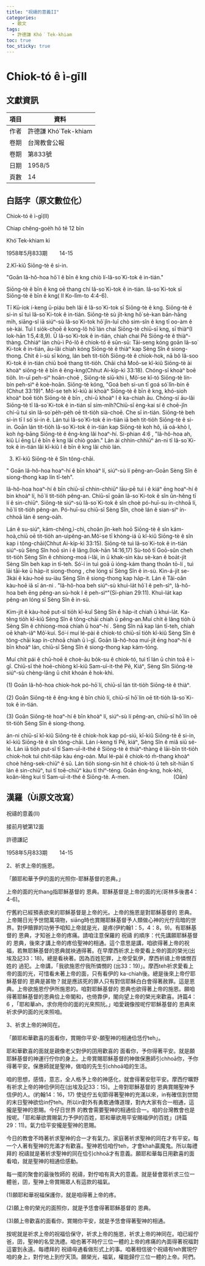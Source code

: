```yaml
---
title: "祝禱的意義II"
categories:
  - 散文
tags:
  - 許德謙 Khó͘ Tek-khiam
toc: true
toc_sticky: true
---
```


# Chiok-tó ê ì-gīII

## 文獻資訊

| 項目 | 資料 |
|---|---|
| 作者 | 許德謙 Khó͘ Tek-khiam |
| 卷期 | 台灣教會公報 |
| 卷期 | 第833號 |
| 日期 | 1958/5 |
| 頁數 | 14 |

## 白話字（原文數位化）

Chiok-tó ê ì-gī(II)

Chiap chêng-goe̍h hō tē 12 bīn

Khó͘ Tek-khiam kì

1958年5月833期        14-15

2.Kî-kiû Siōng-tè ê si-in.

"Goān Iâ-hô-hoa hō͘ I ê bīn ê kng chiò lí-Iâ-so͘ Ki-tok ê in-tián."

Siōng-tè ê bīn ê kng oē thang chí Iâ-so͘ Ki-tok ê in-tián. Iâ-so͘ Ki-tok sī Siōng-tè ê bīn ê kng( II Ko-lîm-to 4:4-6).

Tī Kū-iok í-keng ū-piáu beh lâi ê Iâ-so͘ Ki-tok sī Siōng-tè ê kng. Siōng-tè ê si-in sī tuì Iâ-so͘ Ki-tok ê in-tián. Siōng-tè sù ji̍t-kng hō͘ sè-kan bān-hāng mi̍h, siāng-sî iā siúⁿ-sù Iâ-so͘ Ki-tok hō͘ jîn-luī chò sim-sîn ê kng tī oo-àm ê sè-kài. Tuì I sio̍k-choē ê kong-lô hō͘ lán chai Siōng-tè chiū-sī kng, sī thiàⁿ(I Iok-hān 1:5,4:8,9). Ū Iâ-so͘ Ki-tok ê in-tián, chiah chai Pē Siōng-tè ê thiàⁿ-thàng. Chhiáⁿ lán chù-ì Pó-lô ê chiok-tó ê sūn-sū: Tāi-seng kóng goān Iâ-so͘ Ki-tok ê in-tián, āu-lâi chiah kóng Siōng-tè ê thiàⁿ kap Sèng Sîn ê siong-thong. Chit ê ì-sù sī kóng, lán beh tit-tio̍h Siōng-tè ê chiok-hok, nā bô Iâ-soo Ki-tok ê in-tián chiū boē thang tit-tio̍h. Chāi chá Moô-se kî-kiû Siōng-tè ài khoàⁿ siōng-tè ê bīn ê êng-kng(Chhut Ai-ki̍p-kì 33:18). Chóng-sī khoàⁿ boē tio̍h. In-uī peh-sìⁿ hoān-choē , Siōng-tè siū-khì i, Mô͘-se kî-tó Siōng-tè lín-bín peh-sìⁿ ê koè-hoān. Siōng-tè kóng, "Goá beh si-un tī goá só͘ lîn-bín ê (Chhut 33:19)". Mô͘-se teh kî-kiû ài khoàⁿ Siōng-tè ê bīn ê kng, khó-sioh khoàⁿ boē tio̍h Siōng-tè ê bīn , chí-ū khoàⁿ I ê ka-chiah āu. Chóng-sī āu-lâi Siōng-tè tī Iâ-so͘ Ki-tok ê in-tián sī sím-mi̍h?Chiū-sī èng-kai sí ê choē-jîn chí-ū tuì sìn Iâ-so͘ pe̍h-pe̍h oē tit-tio̍h sià-choē. Che sī in-tián. Siōng-tè beh si-in tī I só͘ si-in ê. Lán tuì Iâ-so͘ Ki-tok ê in-tián iā beh tit-tio̍h Siōng-tè ê si-in. Goān lán tit-tio̍h Iâ-so͘ Ki-tok ê in-tián kap Siōng-tè koh hô, iā oá-khò I, koh ǹg-bāng Siōng-tè ê êng-kng lâi hoaⁿ-hí. Si-phian 4:6 , "Iâ-hô-hoa ah, kiû Lí ēng Lí ê bīn ê kng lâi chiò goán." Lán ài chhin-chhiūⁿ án-ni tī Iâ-so͘ Ki-tok ê in-tián lâi kî-kiû I ê bīn ê kng lâi chiò lán.

3. Kî-kiû Siōng-tè ê Sîn tông-chāi.

" Goān Iâ-hô-hoa hoaⁿ-hí ê bīn khoàⁿ lí, siúⁿ-sù lí pêng-an-Goān Sèng Sîn ê siong-thong kap lín tī-teh".

Iâ-hô-hoa hoaⁿ-hí ê bīn chiū-sī chhin-chhiūⁿ lāu-pē tuì i ê kiáⁿ ēng hoaⁿ-hí ê bin khoàⁿ lí, hō͘ lí tit-tio̍h pêng-an. Chiū-sī goān Iâ-so͘ Ki-tok ê sîn ūn-hêng tī lí ê sin-chiūⁿ. Siōng-tè siúⁿ-sù Iâ-so͘ Ki-tok ê sîn choè pó-huī-su ín-chhoā lí, hō͘ lí tit-tio̍h pêng-an. Pó-huī-su chiū-sī Sèng Sîn, choè lán ê sian-siⁿ ín-chhoā lán ê seng-oa̍h.

Lán ê su-siúⁿ, kám-chêng,ì-chì, choân jîn-keh hoō Siōng-tè ê sîn kám-hoà,chiū oē tit-tio̍h an-uìpêng-an.Mô͘-se tī khòng-iá ū kî-kiû Siōng-tè ê sîn kap i tông-chāi(Chhut Ai-ki̍p-kì 33:15). Siōng-tè tuì Iâ-so͘ Ki-tok ê in-tián siúⁿ-sù Sèng Sîn hoō sìn i ê lâng.(Iok-hān 14:16,17) Sù-toô tī Goō-sûn cheh tit-tio̍h Sèng Sîn ê chhiong-moá í-lâi, in ū khak-sìn kàu sè-kan ê boa̍t-ji̍t Sèng Sîn beh kap in tī-teh. Só͘-í in tuì goā ū ióng-kám thang thoân tō-lí , tuì lāi tāi-ke ū ha̍p-it siong-thong , che lóng sī Sèng Sîn ê in-sù. Kin-á-ji̍t se-3kài ê kàu-hoē su-iàu Sèng Sîn ê siong-thong kap ha̍p-it. Lán ê Tâi-oân kàu-hoē iā sī án-ni . "Iâ-hô-hoa beh siúⁿ-sù khuì-la̍t hō͘ I ê peh-sìⁿ, Iâ-hô-hoa beh ēng pêng-an sù-hok I ê peh-sìⁿ"(Si-phian 29:11). Khuì-la̍t kap pêng-an lóng sī Sèng Sîn ê in-sù.

Kim-ji̍t ê kàu-hoē put-sî tio̍h kî-kuî Sèng Sîn ê ha̍p-it chiah ū khuì-la̍t. Ka-têng tio̍h kî-kiû Sèng Sîn ê tông-chāi chiah ū pêng-an.Muí chi̍t ê lâng tio̍h ū Sèng Sîn ê chhiong-moá chiah ū hoaⁿ-hí . Sèng Sîn nā kap lán tī-teh, chiah oē khah-iâⁿ Mô͘-kuí. Só͘-í muí lé-pài ê chiok-tó chiū-sī tio̍h kî-kiû Sèng Sîn ê tông-chāi kap ín-chhoā chiah ū ì-gī. Goān Iâ-hô-hoa muí-ji̍t ēng hoaⁿ-hí ê bīn khoàⁿ lán, chiū-sī Sèng Sîn ê siong-thong kap kám-tōng.

Muí chi̍t pái ê chū-hoē ê choè-āu bo̍k-su ê chiok-tó, tuì tī lán ū chin toā ê ì-gī. Chiū-sī thè hoē-chiòng kî-kiû Sam-uī-it-thé Pē, Kiáⁿ, Sèng Sîn Siōng-tè siúⁿ-sù chèng-lâng ū chit khoán ê hok-khì.

(1) Goān Iâ-hô-hoa chiok-hok pó-hō͘ lí, chiū-sī lán tit-tio̍h Siōng-tè ê thiàⁿ.

(2) Goān Siōng-tè ê êng-kng ê bīn chiò lí, chiū-sī hō͘ lín oē tit-tio̍h Iâ-so͘ Ki-tok ê in-tián.

(3) Goān Siōng-tè hoaⁿ-hí ê bīn khoàⁿ lí, siúⁿ-sù lí pêng-an, chiū-sī hō͘ lín oē tit-tio̍h Sèng Sîn ê siong-thong.

án-ni chiū-sī kî-kiû Siōng-tè ê chiok-hok kap pó-siú, kî-kiû Siōng-tè ê si-in, kî-kiû Siōng-tè ê sîn tông-chāi. Lán í-keng tī Pē, kiáⁿ, Sèng Sîn ê miâ siū sé-lé. Lán iā tio̍h put-sî tī Sam-uī-it-thé ê Siōng-tè ê thiàⁿ-thàng ê lāi-bīn tit-tio̍h chiok-hok tuì chit-tia̍p kàu éng-oán. Muí lé-pài ê chiok-tó m̄-thang khoàⁿ choè hêng-sek-chiūⁿ ê sū. Lán tio̍h siong-sìn hit ê chiok-tó ū teh si̍t-hiān tī lán ê sin-chiūⁿ, tuì tī toē-chiūⁿ kàu tī thiⁿ-téng. Goān êng-kng, hok-khì, koân-lêng kui tī Sam-uī-it-thé ê Siōng-tè. A-men.                             (Oân)

## 漢羅（Ùi原文改寫）

祝禱的意義(II)

接前月號第12面

許德謙記

1958年5月833期        14-15

2、祈求上帝的施恩。

「願耶和華予伊的面的光照你-耶穌基督的恩典。」

上帝的面的光thang指耶穌基督的 恩典。耶穌基督是上帝的面的光(哥林多後書4：4-6)。

佇舊約已經預表欲來的耶穌基督是上帝的光。上帝的施恩是對耶穌基督的 恩典。上帝賜日光予世間萬項物，siāng時也賞賜耶穌基督予人類做心神的光佇烏暗的世界。對伊贖罪的功勞予咱知上帝就是光，是疼(伊約翰1：5，4：8，9)。有耶穌基督的 恩典，才知爸上帝的疼痛。請咱注意保羅的 祝禱 的順序：代先講願耶穌基督的 恩典，後來才講上帝的疼佮聖神的相通。這个意思是講，咱欲得著上帝的祝福，若無耶穌基督的恩典就袂通得著。在早摩西祈求上帝愛看上帝的面的榮光(出埃及記33：18)。總是看袂著。因為百姓犯罪，上帝受氣伊，摩西祈禱上帝憐憫百姓的 過犯。上帝講，「我欲施恩佇我所憐憫的 (出33：19)」。摩西teh祈求愛看上帝的面的光，可惜看未著上帝的面，只有看伊的 ka-chiah後。總是後來上帝佇耶穌基督的 恩典是甚物？就是應該死的罪人只有對信耶穌白白會得著赦罪。這是恩典。上帝欲施恩佇伊所施恩的。咱對耶穌基督的 恩典也欲得著上帝的施恩。願咱得著耶穌基督的恩典佮上帝閣和，也倚靠伊，閣向望上帝的榮光來歡喜。詩篇4：6 ，「耶和華ah，求你用你的面的光來照阮。」咱愛親像按呢佇耶穌基督的 恩典來祈求伊的面的光來照咱。

3、祈求上帝的神同在。

「願耶和華歡喜的面看你，賞賜你平安-願聖神的相通佮恁佇teh」。

耶和華歡喜的面就是親像老父對伊的囝用歡喜的 面看你，予你得著平安。就是願耶穌基督的神運行佇你的身上。上帝賞賜耶穌基督的神做保惠師引chhoā你，予你得著平安。保惠師就是聖神，做咱的先生引chhoā咱的生活。

咱的思想，感情，意志，全人格予上帝的神感化，就會得著安慰平安。摩西佇曠野有祈求上帝的神佮伊同在(出埃及記33：15)。上帝對耶穌基督的 恩典賞賜聖神予信伊的人。(約翰14：16，17) 使徒佇五旬節得著聖神的充滿以來，in有確信到世間的末日聖神欲佮in佇teh。所以in對外有勇敢通傳道理，對內大家有合一相通，這攏是聖神的恩賜。今仔日世界 的教會需要聖神的相通佮合一。咱的台灣教會也是按呢。「耶和華欲賞賜氣力予伊的百姓，耶和華欲用平安賜福伊的百姓」(詩篇29：11)。氣力佮平安攏是聖神的恩賜。

今日的教會不時著祈求聖神的合一才有氣力。家庭著祈求聖神的同在才有平安。每一个人著有聖神的充滿才有歡喜。聖神若佮咱佇teh，才會khah贏魔鬼。所以每禮拜的 祝禱就是著祈求聖神的同在佮引chhoā才有意義。願耶和華每日用歡喜的面看咱，就是聖神的相通佮感動。

每一擺的聚會的最後牧師的 祝禱，對佇咱有真大的意義。就是替會眾祈求三位一體爸，囝，聖神上帝賞賜眾人有這款的福氣。

(1)願耶和華祝福保護你，就是咱得著上帝的疼。

(2)願上帝的榮光的面照你，就是予恁會得著耶穌基督的 恩典。

(3)願上帝歡喜的面看你，賞賜你平安，就是予恁會得著聖神的相通。

按呢就是祈求上帝的祝福佮保守，祈求上帝的施恩，祈求上帝的神同在。咱已經佇爸，囝，聖神的名受洗禮。咱也著不時佇三位一體的上帝的疼痛的內面得著祝福對這霎到永遠。每禮拜的 祝禱毋通看做形式上的事。咱著相信彼个祝禱有teh實現佇咱的身上，對佇地上到佇天頂。願榮光，福氣，權能歸佇三位一體的上帝。阿們。
